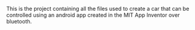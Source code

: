 This is the project containing all the files used to create a car that can be controlled using an android app created in the MIT App Inventor over bluetooth.
